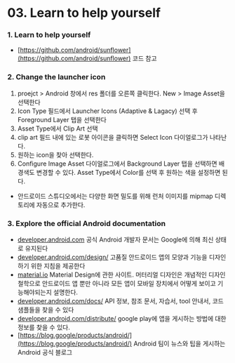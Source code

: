 # 03. Learn to help yourself
### 1. Learn to help yourself
 - [https://github.com/android/sunflower](https://github.com/android/sunflower) 코드 참고

### 2. Change the launcher icon
 1. proejct > Android 창에서 res 폴더를 오른쪽 클릭한다. New > Image Asset을 선택한다
 2. Icon Type 필드에서 Launcher Icons (Adaptive & Lagacy) 선택 후 Foreground Layer 탭을 선택한다
 3. Asset Type에서 Clip Art 선택
 4. clip art 필드 내에 있는 로봇 아이콘을 클릭하면 Select Icon 다이얼로그가 나타난다.
 5. 원하는 icon을 찾아 선택한다.
 6. Configure Image Asset 다이얼로그에서 Background Layer 탭을 선택하면 배경색도 변경할 수 있다. Asset Type에서 Color를 선택 후 원하는 색을 설정하면 된다.
 - 안드로이드 스튜디오에서는 다양한 화면 밀도를 위해 런처 이미지를 mipmap 디렉토리에 자동으로 추가한다. 

### 3. Explore the official Android documentation
 - [developer.android.com](https://developer.android.com) 공식 Android 개발자 문서는 Google에 의해 최신 상태로 유지된다
 - [developer.android.com/design/](https://developer.android.com/design/) 고품질 안드로이드 앱의 모양과 기능을 디자인하기 위한 지침을 제공한다
 - [material.io](https://material.io) Material Design에 관한 사이트. 머터리얼 디자인은 개념적인 디자인 철학으로 안드로이드 앱 뿐만 아니라 모든 앱이 모바일 장치에서 어떻게 보이고 기능해야되는지 설명한다.
 - [developer.android.com/docs/](https://developer.android.com/docs/) API 정보, 참조 문서, 자습서, tool 안내서, 코드 샘플들을 찾을 수 있다
 - [developer.android.com/distribute/](https://developer.android.com/distribute/) google play에 앱을 게시하는 방법에 대한 정보를 찾을 수 있다. 
 - [https://blog.google/products/android/](https://blog.google/products/android/) Android 팀이 뉴스와 팁을 게시하는 Android 공식 블로그

